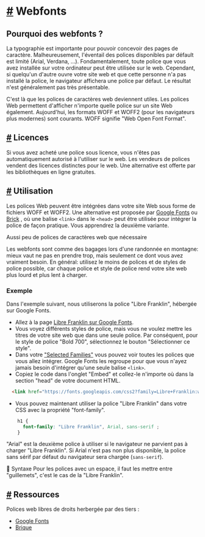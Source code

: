 [#](#webfonts) Webfonts
=======================

Pourquoi des webfonts ?
------------------------------------

La typographie est importante pour pouvoir concevoir des pages de caractère. Malheureusement, l'éventail des polices disponibles par défault est limité (Arial, Verdana, ...). Fondamentalement, toute police que vous avez installée sur votre ordinateur peut être utilisée sur le web. Cependant, si quelqu'un d'autre ouvre votre site web et que cette personne n'a pas installé la police, le navigateur affichera une police par défaut. Le résultat n'est généralement pas très présentable.

C'est là que les polices de caractères web deviennent utiles. Les polices Web permettent d'afficher n'importe quelle police sur un site Web également. Aujourd'hui, les formats WOFF et WOFF2 (pour les navigateurs plus modernes) sont courants. WOFF signifie "Web Open Font Format".

[#](#licences) Licences
-----------------------

Si vous avez acheté une police sous licence, vous n'êtes pas automatiquement autorisé à l'utiliser sur le web. Les vendeurs de polices vendent des licences distinctes pour le web. Une alternative est offerte par les bibliothèques en ligne gratuites.

[#](#use) Utilisation
---------------------------

Les polices Web peuvent être intégrées dans votre site Web sous forme de fichiers WOFF et WOFF2. Une alternative est proposée par [Google Fonts](https://fonts.google.com) ou [Brick](https://brick.im) , où une balise `<link>` dans le `<head>` peut être utilisée pour intégrer la police de façon pratique. Vous apprendrez la deuxième variante.

Aussi peu de polices de caractères web que nécessaire

Les webfonts sont comme des bagages lors d'une randonnée en montagne: mieux vaut ne pas en prendre trop, mais seulement ce dont vous avez vraiment besoin. En général: utilisez le moins de polices et de styles de police possible, car chaque police et style de police rend votre site web plus lourd et plus lent à charger.

### Exemple

Dans l'exemple suivant, nous utiliserons la police "Libre Franklin", hébergée sur Google Fonts.

* Allez à la page [Libre Franklin sur Google Fonts](https://fonts.google.com/specimen/Libre+Franklin).
* Vous voyez différents styles de police, mais vous ne voulez mettre les titres de votre site web que dans une seule police. Par conséquent, pour le style de police "Bold 700", sélectionnez le bouton "Sélectionner ce style".
* Dans votre ["Selected Families"](https://fonts.google.com/specimen/Libre+Franklin?selection.family=Libre+Franklin:wght@700&sidebar.open#standard-styles) vous pouvez voir toutes les polices que vous allez intégrer. Google Fonts les regroupe pour que vous n'ayez jamais besoin d'intégrer qu'une seule balise `<link>`.
* Copiez le code dans l'onglet "Embed" et collez-le n'importe où dans la section "head" de votre document HTML.

```html
  <link href="https://fonts.googleapis.com/css2?family=Libre+Franklin:wght@700&display=swap" rel="stylesheet">
```        
    
* Vous pouvez maintenant utiliser la police "Libre Franklin" dans votre CSS avec la propriété "font-family".
   
```css   
    h1 {
      font-family: "Libre Franklin", Arial, sans-serif ;
    }
```    
        
"Arial" est la deuxième police à utiliser si le navigateur ne parvient pas à charger "Libre Franklin". Si Arial n'est pas non plus disponible, la police sans sérif par défaut du navigateur sera chargée (`sans-serif`).


:memo: Syntaxe
Pour les polices avec un espace, il faut les mettre entre "guillemets", c'est le cas de la "Libre Franklin".

[#](#ressources) Ressources
---------------------------

Polices web libres de droits herbergée par des tiers :

* [Google Fonts](https://fonts.google.com)
* [Brique](https://brick.im)
